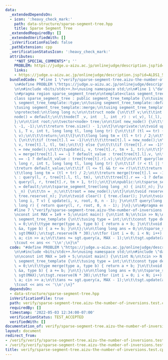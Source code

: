 ```yaml
---
data:
  _extendedDependsOn:
  - icon: ':heavy_check_mark:'
    path: data-structure/sparse-segment-tree.hpp
    title: Sparse Segment Tree
  _extendedRequiredBy: []
  _extendedVerifiedWith: []
  _isVerificationFailed: false
  _pathExtension: cpp
  _verificationStatusIcon: ':heavy_check_mark:'
  attributes:
    '*NOT_SPECIAL_COMMENTS*': ''
    PROBLEM: https://judge.u-aizu.ac.jp/onlinejudge/description.jsp?id=ALDS1_5_D
    links:
    - https://judge.u-aizu.ac.jp/onlinejudge/description.jsp?id=ALDS1_5_D
  bundledCode: "#line 1 \"verify/sparse-segment-tree.aizu-the-number-of-inversions.test.cpp\"\
    \n#define PROBLEM \"https://judge.u-aizu.ac.jp/onlinejudge/description.jsp?id=ALDS1_5_D\"\
    \n\n#include <bits/stdc++.h>\nusing namespace std;\n\n#line 1 \"data-structure/sparse-segment-tree.hpp\"\
    \n#pragma region sparse_segment_tree\n\ntemplate<class segment_tree_template>\n\
    class sparse_segment_tree : public segment_tree_template {\n\tusing T = typename\
    \ segment_tree_template::type;\n\tusing segment_tree_template::default_value;\n\
    \tusing segment_tree_template::merge;\n\tusing segment_tree_template::apply;\n\
    \nprotected:\n\tlong long n;\n\n\tstruct node {\n\t\tT v;\n\t\tint l, r;\n\t\t\
    node() = default;\n\t\tnode(T _v, int  _l, int _r) : v(_v), l(_l), r(_r) {}\n\t\
    };\n\n\tint root;\n\tvector<node> tree;\n\n\tint new_node() {\n\t\ttree.emplace_back(default_value,\
    \ -1, -1);\n\t\treturn tree.size() - 1;\n\t}\n\nprivate:\n\tvoid update(long long\
    \ i, T v, int t, long long tl, long long tr) {\n\t\tif (tl == tr) {\n\t\t\tapply(tree[t].v,\
    \ v);\n\t\t\treturn;\n\t\t}\n\t\tlong long tm = (tl + tr) / 2;\n\t\tif (i <= tm)\
    \ {\n\t\t\tif (tree[t].l == -1)\n\t\t\t\ttree[t].l = new_node();\n\t\t\tupdate(i,\
    \ v, tree[t].l, tl, tm);\n\t\t} else {\n\t\t\tif (tree[t].r == -1)\n\t\t\t\ttree[t].r\
    \ = new_node();\n\t\t\tupdate(i, v, tree[t].r, tm + 1, tr);\n\t\t}\n\t\ttree[t].v\
    \ = merge(tree[t].l == -1 ? default_value : tree[tree[t].l].v, \n\t\t\ttree[t].r\
    \ == -1 ? default_value : tree[tree[t].r].v);\n\t}\n\n\tT query(long long l, long\
    \ long r, int t, long long tl, long long tr) {\n\t\tif (r < tl || tr < l)\n\t\t\
    \treturn default_value;\n\t\tif (l <= tl && tr <= r)\n\t\t\treturn tree[t].v;\n\
    \t\tlong long tm = (tl + tr) / 2;\n\t\treturn merge(tree[t].l == -1 ? default_value\
    \ : query(l, r, tree[t].l, tl, tm), \n\t\t\ttree[t].r == -1 ? default_value :\
    \ query(l, r, tree[t].r, tm + 1, tr));\n\t}\n\npublic:\n\tsparse_segment_tree()\
    \ = default;\n\n\tsparse_segment_tree(long long _n) { init(_n); }\n\n\tvoid init(int\
    \ _n) {\n\t\tn = _n;\n\t\troot = new_node();\n\t}\n\n\tvoid reserve(int _n) {\
    \ tree.reserve(_n); }\n\n\tvoid clear() { tree.clear(); }\n\n\tvoid update(long\
    \ long i, T v) { update(i, v, root, 0, n - 1); }\n\n\tT query(long long l, long\
    \ long r) { return query(l, r, root, 0, n - 1); }\n};\n\n#pragma endregion sparse_segment_tree\n\
    #line 7 \"verify/sparse-segment-tree.aizu-the-number-of-inversions.test.cpp\"\n\
    \nconst int MAX = 1e9 + 5;\n\nint main() {\n\tint N;\n\tcin >> N;\n\n\tstruct\
    \ segment_tree_template {\n\t\tusing type = int;\n\t\tconst type default_value\
    \ = 0;\n\t\ttype merge(type a, type b) { return a + b; }\n\t\tvoid apply(type\
    \ &a, type b) { a += b; }\n\t};\n\n\tlong long ans = 0;\n\tsparse_segment_tree<segment_tree_template>\
    \ sgt(MAX);\n\tsgt.reserve(N * 30);\n\tfor (int i = 0; i < N; i++) {\n\t\tint\
    \ a; cin >> a;\n\t\tans += sgt.query(a, MAX - 1);\n\t\tsgt.update(a, 1);\n\t}\n\
    \tcout << ans << '\\n';\n}\n"
  code: "#define PROBLEM \"https://judge.u-aizu.ac.jp/onlinejudge/description.jsp?id=ALDS1_5_D\"\
    \n\n#include <bits/stdc++.h>\nusing namespace std;\n\n#include \"data-structure/sparse-segment-tree.hpp\"\
    \n\nconst int MAX = 1e9 + 5;\n\nint main() {\n\tint N;\n\tcin >> N;\n\n\tstruct\
    \ segment_tree_template {\n\t\tusing type = int;\n\t\tconst type default_value\
    \ = 0;\n\t\ttype merge(type a, type b) { return a + b; }\n\t\tvoid apply(type\
    \ &a, type b) { a += b; }\n\t};\n\n\tlong long ans = 0;\n\tsparse_segment_tree<segment_tree_template>\
    \ sgt(MAX);\n\tsgt.reserve(N * 30);\n\tfor (int i = 0; i < N; i++) {\n\t\tint\
    \ a; cin >> a;\n\t\tans += sgt.query(a, MAX - 1);\n\t\tsgt.update(a, 1);\n\t}\n\
    \tcout << ans << '\\n';\n}"
  dependsOn:
  - data-structure/sparse-segment-tree.hpp
  isVerificationFile: true
  path: verify/sparse-segment-tree.aizu-the-number-of-inversions.test.cpp
  requiredBy: []
  timestamp: '2022-05-03 12:34:00-07:00'
  verificationStatus: TEST_ACCEPTED
  verifiedWith: []
documentation_of: verify/sparse-segment-tree.aizu-the-number-of-inversions.test.cpp
layout: document
redirect_from:
- /verify/verify/sparse-segment-tree.aizu-the-number-of-inversions.test.cpp
- /verify/verify/sparse-segment-tree.aizu-the-number-of-inversions.test.cpp.html
title: verify/sparse-segment-tree.aizu-the-number-of-inversions.test.cpp
---
```

